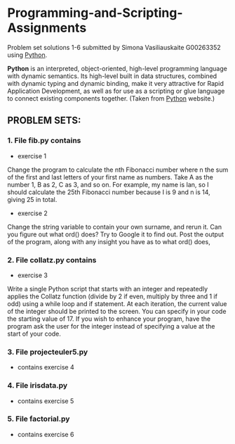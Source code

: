 # Programming-and-Scripting-Assignments

Problem set solutions 1-6 submitted by Simona Vasiliauskaite G00263352 using [Python](https://www.python.org/).

**Python** is an interpreted, object-oriented, high-level programming language with dynamic semantics. Its high-level built in data structures, combined with dynamic typing and dynamic binding, make it very attractive for Rapid Application Development, as well as for use as a scripting or glue language to connect existing components together. (Taken from [Python](https://www.python.org/doc/essays/blurb/) website.)

## PROBLEM SETS:

### 1. File fib.py contains
* exercise 1

Change the program to calculate the nth Fibonacci number where n the sum of the first and last letters of your first name as numbers. Take A as the number 1, B as 2, C as 3, and so on. For example, my name is Ian, so I should calculate the 25th Fibonacci number because I is 9 and n is 14, giving 25 in total. 

* exercise 2

Change the string variable to contain your own surname, and rerun it. Can you figure out what ord() does? Try to Google it to find out. Post the output of the program, along with any insight you have as to what ord() does,


### 2. File collatz.py contains
* exercise 3

Write a single Python script that starts with an integer and repeatedly applies the Collatz function (divide by 2 if even, multiply by three and 1 if odd) using a while loop and if statement. At each iteration, the current value of the integer should be printed to the screen. You can specify in your code the starting value of 17. If you wish to enhance your program, have the program ask the user for the integer instead of specifying a value at the start of your code. 

### 3. File projecteuler5.py
* contains exercise 4

### 4. File irisdata.py
* contains exercise 5

### 5. File factorial.py
* contains exercise 6
